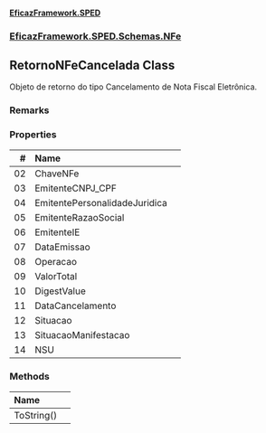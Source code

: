 #### [EficazFramework.SPED](EficazFrameworkSPED.md 'EficazFramework SPED')
### [EficazFramework.SPED.Schemas.NFe](EficazFramework.SPED.Schemas.NFe.md 'EficazFramework.SPED.Schemas.NFe')

## RetornoNFeCancelada Class

Objeto de retorno do tipo Cancelamento de Nota Fiscal Eletrônica.

### Remarks
### Properties

| # | Name | |
| ---: | :--- | :--- |
| 02 | ChaveNFe |  |
| 03 | EmitenteCNPJ_CPF |  |
| 04 | EmitentePersonalidadeJuridica |  |
| 05 | EmitenteRazaoSocial |  |
| 06 | EmitenteIE |  |
| 07 | DataEmissao |  |
| 08 | Operacao |  |
| 09 | ValorTotal |  |
| 10 | DigestValue |  |
| 11 | DataCancelamento |  |
| 12 | Situacao |  |
| 13 | SituacaoManifestacao |  |
| 14 | NSU |  |
### Methods

| Name | |
| :--- | :--- |
| ToString() |  |
